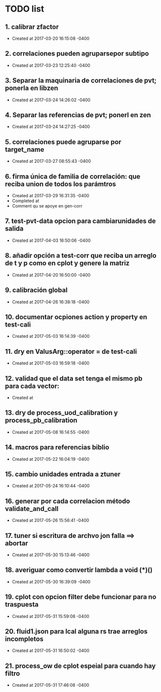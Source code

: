 # TODO list
## 1. calibrar zfactor
- Created at   2017-03-20 16:15:08 -0400

## 2. correlaciones pueden agruparsepor subtipo
- Created at   2017-03-23 12:25:40 -0400

## 3. Separar la maquinaria de correlaciones de pvt; ponerla en libzen
- Created at   2017-03-24 14:26:02 -0400

## 4. Separar las referencias de pvt; ponerl en zen
- Created at   2017-03-24 14:27:25 -0400

## 5. correlaciones puede agruparse por target_name
- Created at   2017-03-27 08:55:43 -0400

## 6. firma única de familia de correlación: que reciba union de todos los parámtros
- Created at   2017-03-29 16:31:35 -0400
- Completed at 
- Comment      qu se apoye en gen-corr

## 7. test-pvt-data opcion para cambiarunidades de salida
- Created at   2017-04-03 16:50:06 -0400

## 8. añadir opción a test-corr que reciba un arreglo de t y p como en cplot y genere la matriz
- Created at   2017-04-20 16:50:00 -0400

## 9. calibración global
- Created at   2017-04-26 16:38:18 -0400

## 10. documentar ocpiones action y property en test-cali
- Created at   2017-05-03 16:14:39 -0400

## 11. dry en ValusArg::operator = de test-cali
- Created at   2017-05-03 16:59:18 -0400

## 12. validad que el data set tenga el mismo pb para cada vector: 
- Created at   

## 13. dry de process_uod_calibration y process_pb_calibration
- Created at   2017-05-08 16:14:55 -0400

## 14. macros para referencias biblio
- Created at   2017-05-22 16:04:19 -0400

## 15. cambio unidades entrada a ztuner
- Created at   2017-05-24 16:10:44 -0400

## 16. generar por cada correlacion método validate_and_call
- Created at   2017-05-26 15:56:41 -0400

## 17. tuner si escritura de archvo jon falla ==> abortar
- Created at   2017-05-30 15:13:46 -0400

## 18. averiguar como convertir lambda a void (*)()
- Created at   2017-05-30 16:39:09 -0400

## 19. cplot con opcion filter debe funcionar para no traspuesta
- Created at   2017-05-31 15:59:08 -0400

## 20. fluid1.json para lcal alguna rs trae arreglos incompletos
- Created at   2017-05-31 16:50:02 -0400

## 21. process_ow de cplot espeial para cuando hay filtro
- Created at   2017-05-31 17:46:08 -0400

